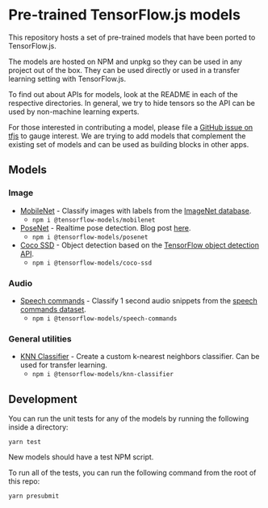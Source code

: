 # Pre-trained TensorFlow.js models

This repository hosts a set of pre-trained models that have been ported to
TensorFlow.js.

The models are hosted on NPM and unpkg so they can be used in any project out of the box. They can be used directly or used in a transfer learning
setting with TensorFlow.js.

To find out about APIs for models, look at the README in each of the respective
directories. In general, we try to hide tensors so the API can be used by
non-machine learning experts.

For those interested in contributing a model, please file a [GitHub issue on tfjs](https://github.com/tensorflow/tfjs/issues) to gauge
interest. We are trying to add models that complement the existing set of models
and can be used as building blocks in other apps.

## Models

### Image
- [MobileNet](https://github.com/tensorflow/tfjs-models/tree/master/mobilenet) - Classify images with labels from the [ImageNet database](http://www.image-net.org/).
  - `npm i @tensorflow-models/mobilenet`
- [PoseNet](https://github.com/tensorflow/tfjs-models/tree/master/posenet) - Realtime pose detection. Blog post [here](https://medium.com/tensorflow/real-time-human-pose-estimation-in-the-browser-with-tensorflow-js-7dd0bc881cd5).
  - `npm i @tensorflow-models/posenet`
- [Coco SSD](https://github.com/tensorflow/tfjs-models/tree/master/coco-ssd) - Object detection based on the [TensorFlow object detection API](https://github.com/tensorflow/models/blob/master/research/object_detection/README.md).
  - `npm i @tensorflow-models/coco-ssd`

### Audio
- [Speech commands](https://github.com/tensorflow/tfjs-models/tree/master/speech-commands) - Classify 1 second audio snippets from the [speech commands dataset](https://www.tensorflow.org/tutorials/sequences/audio_recognition).
  - `npm i @tensorflow-models/speech-commands`

### General utilities
- [KNN Classifier](https://github.com/tensorflow/tfjs-models/tree/master/knn-classifier) - Create a custom k-nearest neighbors classifier. Can be used for transfer learning.
  - `npm i @tensorflow-models/knn-classifier`

## Development

You can run the unit tests for any of the models by running the following
inside a directory:

`yarn test`

New models should have a test NPM script.

To run all of the tests, you can run the following command from the root of this
repo:

`yarn presubmit`
